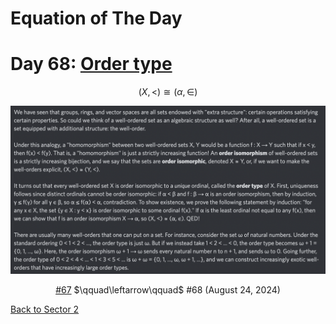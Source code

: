 # Equation of The Day

# Day 68: [Order type](https://en.wikipedia.org/wiki/Order_type)

$$(X,<)\cong(\alpha,\in)$$

<picture><img alt="Day 68" src="0068.png"></picture>

<center><a href="0067.html">#67</a> $\qquad\leftarrow\qquad$ #68 (August 24, 2024)</center>

[Back to Sector 2](../64-127.md)

<script data-goatcounter="https://zswu.goatcounter.com/count" async src="//gc.zgo.at/count.js"></script>
<script src="https://utteranc.es/client.js" repo="12AbBa/eotd" issue-term="pathname" theme="github-light" crossorigin="anonymous" async> </script>